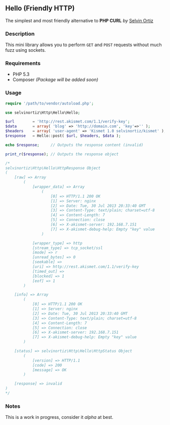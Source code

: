 ## Hello (Friendly HTTP)
The simplest and most friendly alternative to **PHP CURL** *by* [Selvin Ortiz](http://twitter.com/selvinortiz)

### Description
This mini library allows you to perform `GET` and `POST` requests without much fuzz using sockets.

### Requirements
- PHP 5.3
- Composer _(Package will be added soon)_

### Usage

```php
require '/path/to/vendor/autoload.php';

use selvinortiz\Http\Hello\Hello;

$url        = 'http://rest.akismet.com/1.1/verify-key';
$data       = array( 'blog' => 'http://domain.com', 'key'=>'' );
$headers    = array( 'user-agent' => 'Kismet 1.0 selvinortiz/kismet' );
$response   = Hello::post( $url, $headers, $data );

echo $response;     // Outputs the response content (invalid)

print_r($response); // Outputs the response object

/*
selvinortiz\Http\Hello\HttpResponse Object
(
    [raw] => Array
        (
            [wrapper_data] => Array
                (
                    [0] => HTTP/1.1 200 OK
                    [1] => Server: nginx
                    [2] => Date: Tue, 30 Jul 2013 20:33:40 GMT
                    [3] => Content-Type: text/plain; charset=utf-8
                    [4] => Content-Length: 7
                    [5] => Connection: close
                    [6] => X-akismet-server: 192.168.7.151
                    [7] => X-akismet-debug-help: Empty "key" value
                )

            [wrapper_type] => http
            [stream_type] => tcp_socket/ssl
            [mode] => r
            [unread_bytes] => 0
            [seekable] =>
            [uri] => http://rest.akismet.com/1.1/verify-key
            [timed_out] =>
            [blocked] => 1
            [eof] => 1
        )

    [info] => Array
        (
            [0] => HTTP/1.1 200 OK
            [1] => Server: nginx
            [2] => Date: Tue, 30 Jul 2013 20:33:40 GMT
            [3] => Content-Type: text/plain; charset=utf-8
            [4] => Content-Length: 7
            [5] => Connection: close
            [6] => X-akismet-server: 192.168.7.151
            [7] => X-akismet-debug-help: Empty "key" value
        )

    [status] => selvinortiz\Http\Hello\HttpStatus Object
        (
            [version] => HTTP/1.1
            [code] => 200
            [message] => OK
        )

    [response] => invalid
)
*/
```

### Notes
This is a work in progress, consider it *alpha* at best.


